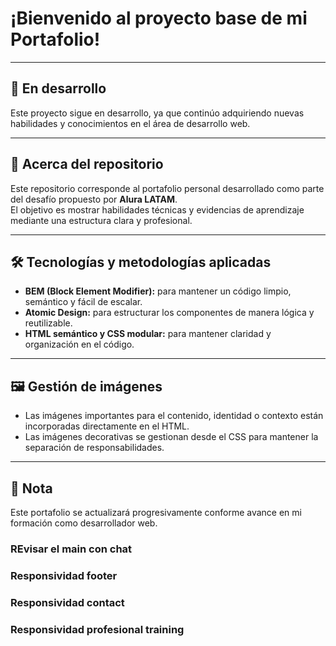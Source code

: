 # ¡Bienvenido al proyecto base de mi Portafolio!

---

## 🚧 En desarrollo

Este proyecto sigue en desarrollo, ya que continúo adquiriendo nuevas habilidades y conocimientos en el área de desarrollo web.

---

## 📂 Acerca del repositorio

Este repositorio corresponde al portafolio personal desarrollado como parte del desafío propuesto por **Alura LATAM**.  
El objetivo es mostrar habilidades técnicas y evidencias de aprendizaje mediante una estructura clara y profesional.

---

## 🛠️ Tecnologías y metodologías aplicadas

- **BEM (Block Element Modifier):** para mantener un código limpio, semántico y fácil de escalar.  
- **Atomic Design:** para estructurar los componentes de manera lógica y reutilizable.  
- **HTML semántico y CSS modular:** para mantener claridad y organización en el código.

---

## 🖼️ Gestión de imágenes

- Las imágenes importantes para el contenido, identidad o contexto están incorporadas directamente en el HTML.  
- Las imágenes decorativas se gestionan desde el CSS para mantener la separación de responsabilidades.

---

## 📌 Nota

Este portafolio se actualizará progresivamente conforme avance en mi formación como desarrollador web.


### REvisar el main con chat
### Responsividad footer
### Responsividad contact
### Responsividad profesional training